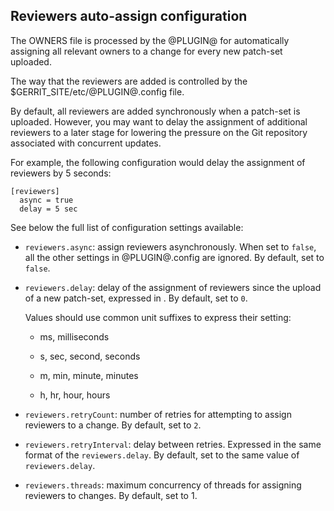 ## Reviewers auto-assign configuration

The OWNERS file is processed by the @PLUGIN@ for automatically
assigning all relevant owners to a change for every new patch-set
uploaded.

The way that the reviewers are added is controlled by the
$GERRIT_SITE/etc/@PLUGIN@.config file.

By default, all reviewers are added synchronously when a patch-set
is uploaded. However, you may want to delay the assignment of additional
reviewers to a later stage for lowering the pressure on the Git
repository associated with concurrent updates.

For example, the following configuration would delay the assignment of
reviewers by 5 seconds:

```
[reviewers]
  async = true
  delay = 5 sec
```

See below the full list of configuration settings available:

- `reviewers.async`: assign reviewers asynchronously. When set to `false`, all
  the other settings in @PLUGIN@.config are ignored. By default, set to `false`.

- `reviewers.delay`: delay of the assignment of reviewers since the upload
  of a new patch-set, expressed in <number> <unit>. By default, set to `0`.

  Values should use common unit suffixes to express their setting:

  - ms, milliseconds

  - s, sec, second, seconds

  - m, min, minute, minutes

   - h, hr, hour, hours

- `reviewers.retryCount`: number of retries for attempting to assign reviewers
  to a change. By default, set to `2`.

- `reviewers.retryInterval`: delay between retries. Expressed in the same format
  of the `reviewers.delay`. By default, set to the same value of `reviewers.delay`.

- `reviewers.threads`: maximum concurrency of threads for assigning reviewers to
  changes. By default, set to 1.